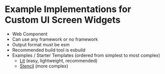 # Example Implementations for Custom UI Screen Widgets

- Web Component
- Can use any framework or no framework
- Output format must be esm
- Recommended build tool is esbuild
- Examples / Starter Templates (ordered from simplest to most complex)
    - [Lit](lit) (easy, lightweight, recommended)
    - [Stencil](stencil) (more complex)
